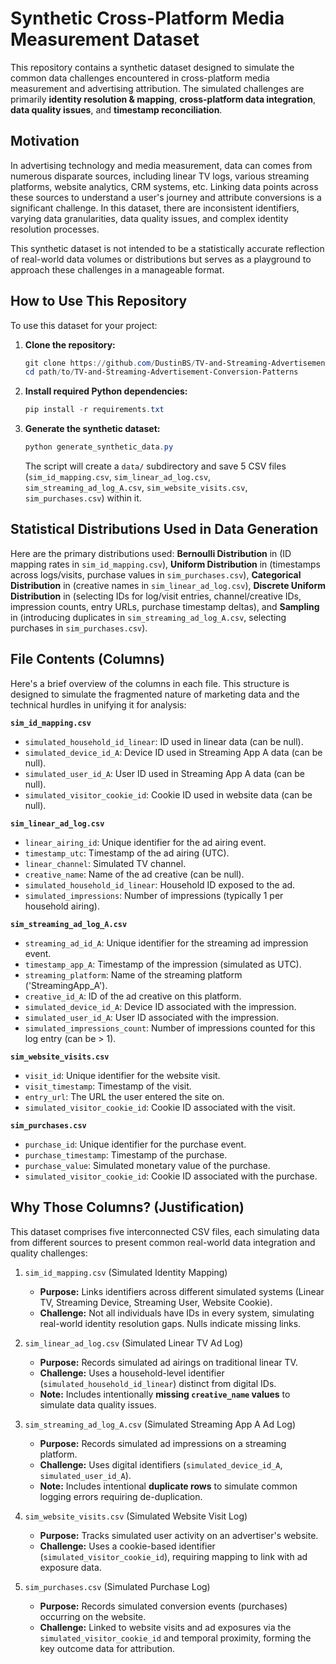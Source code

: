 # Synthetic Cross-Platform Media Measurement Dataset

This repository contains a synthetic dataset designed to simulate the common data challenges encountered in cross-platform media measurement and advertising attribution. The simulated challenges are primarily **identity resolution & mapping**, **cross-platform data integration**, **data quality issues**, and **timestamp reconciliation**.

## Motivation

In advertising technology and media measurement, data can comes from numerous disparate sources, including linear TV logs, various streaming platforms, website analytics, CRM systems, etc. Linking data points across these sources to understand a user's journey and attribute conversions is a significant challenge. In this dataset, there are inconsistent identifiers, varying data granularities, data quality issues, and complex identity resolution processes.

This synthetic dataset is not intended to be a statistically accurate reflection of real-world data volumes or distributions but serves as a playground to approach these challenges in a manageable format.

## How to Use This Repository

To use this dataset for your project:

1.  **Clone the repository:**
    ```Powershell
    git clone https://github.com/DustinBS/TV-and-Streaming-Advertisement-Conversion-Patterns
    cd path/to/TV-and-Streaming-Advertisement-Conversion-Patterns
    ```
2.  **Install required Python dependencies:**
    ```Powershell
    pip install -r requirements.txt
    ```
3.  **Generate the synthetic dataset:**
    ```Powershell
    python generate_synthetic_data.py
    ```
    The script will create a `data/` subdirectory and save 5 CSV files (`sim_id_mapping.csv`, `sim_linear_ad_log.csv`, `sim_streaming_ad_log_A.csv`, `sim_website_visits.csv`, `sim_purchases.csv`) within it.

## Statistical Distributions Used in Data Generation

Here are the primary distributions used: **Bernoulli Distribution** in (ID mapping rates in `sim_id_mapping.csv`), **Uniform Distribution** in (timestamps across logs/visits, purchase values in `sim_purchases.csv`), **Categorical Distribution** in (creative names in `sim_linear_ad_log.csv`), **Discrete Uniform Distribution** in (selecting IDs for log/visit entries, channel/creative IDs, impression counts, entry URLs, purchase timestamp deltas), and **Sampling** in (introducing duplicates in `sim_streaming_ad_log_A.csv`, selecting purchases in `sim_purchases.csv`).

## File Contents (Columns)

Here's a brief overview of the columns in each file. This structure is designed to simulate the fragmented nature of marketing data and the technical hurdles in unifying it for analysis:

**`sim_id_mapping.csv`**
* `simulated_household_id_linear`: ID used in linear data (can be null).
* `simulated_device_id_A`: Device ID used in Streaming App A data (can be null).
* `simulated_user_id_A`: User ID used in Streaming App A data (can be null).
* `simulated_visitor_cookie_id`: Cookie ID used in website data (can be null).

**`sim_linear_ad_log.csv`**
* `linear_airing_id`: Unique identifier for the ad airing event.
* `timestamp_utc`: Timestamp of the ad airing (UTC).
* `linear_channel`: Simulated TV channel.
* `creative_name`: Name of the ad creative (can be null).
* `simulated_household_id_linear`: Household ID exposed to the ad.
* `simulated_impressions`: Number of impressions (typically 1 per household airing).

**`sim_streaming_ad_log_A.csv`**
* `streaming_ad_id_A`: Unique identifier for the streaming ad impression event.
* `timestamp_app_A`: Timestamp of the impression (simulated as UTC).
* `streaming_platform`: Name of the streaming platform ('StreamingApp_A').
* `creative_id_A`: ID of the ad creative on this platform.
* `simulated_device_id_A`: Device ID associated with the impression.
* `simulated_user_id_A`: User ID associated with the impression.
* `simulated_impressions_count`: Number of impressions counted for this log entry (can be > 1).

**`sim_website_visits.csv`**
* `visit_id`: Unique identifier for the website visit.
* `visit_timestamp`: Timestamp of the visit.
* `entry_url`: The URL the user entered the site on.
* `simulated_visitor_cookie_id`: Cookie ID associated with the visit.

**`sim_purchases.csv`**
* `purchase_id`: Unique identifier for the purchase event.
* `purchase_timestamp`: Timestamp of the purchase.
* `purchase_value`: Simulated monetary value of the purchase.
* `simulated_visitor_cookie_id`: Cookie ID associated with the purchase.

## Why Those Columns? (Justification)

This dataset comprises five interconnected CSV files, each simulating data from different sources to present common real-world data integration and quality challenges:

1.  `sim_id_mapping.csv` (Simulated Identity Mapping)
    * **Purpose:** Links identifiers across different simulated systems (Linear TV, Streaming Device, Streaming User, Website Cookie).
    * **Challenge:** Not all individuals have IDs in every system, simulating real-world identity resolution gaps. Nulls indicate missing links.

2.  `sim_linear_ad_log.csv` (Simulated Linear TV Ad Log)
    * **Purpose:** Records simulated ad airings on traditional linear TV.
    * **Challenge:** Uses a household-level identifier (`simulated_household_id_linear`) distinct from digital IDs.
    * **Note:** Includes intentionally **missing `creative_name` values** to simulate data quality issues.

3.  `sim_streaming_ad_log_A.csv` (Simulated Streaming App A Ad Log)
    * **Purpose:** Records simulated ad impressions on a streaming platform.
    * **Challenge:** Uses digital identifiers (`simulated_device_id_A`, `simulated_user_id_A`).
    * **Note:** Includes intentional **duplicate rows** to simulate common logging errors requiring de-duplication.

4.  `sim_website_visits.csv` (Simulated Website Visit Log)
    * **Purpose:** Tracks simulated user activity on an advertiser's website.
    * **Challenge:** Uses a cookie-based identifier (`simulated_visitor_cookie_id`), requiring mapping to link with ad exposure data.

5.  `sim_purchases.csv` (Simulated Purchase Log)
    * **Purpose:** Records simulated conversion events (purchases) occurring on the website.
    * **Challenge:** Linked to website visits and ad exposures via the `simulated_visitor_cookie_id` and temporal proximity, forming the key outcome data for attribution.